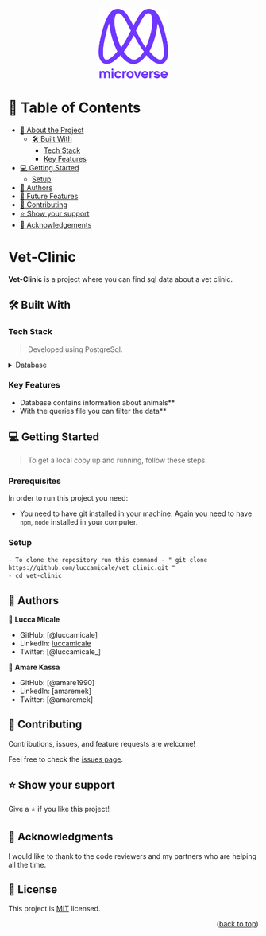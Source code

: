 <a name="readme-top"></a>

<div align="center">

  <img src="murple_logo.png" alt="logo" width="140"  height="auto" />
  <br/>


</div>


# 📗 Table of Contents

- [📖 About the Project](#about-project)
  - [🛠 Built With](#built-with)
    - [Tech Stack](#tech-stack)
    - [Key Features](#key-features)
- [💻 Getting Started](#getting-started)
  - [Setup](#setup)
- [👥 Authors](#authors)
- [🔭 Future Features](#future-features)
- [🤝 Contributing](#contributing)
- [⭐️ Show your support](#support)
- [🙏 Acknowledgements](#acknowledgements)

<!-- PROJECT DESCRIPTION -->

# Vet-Clinic <a name="about-project"></a>

**Vet-Clinic** is a project where you can find sql data about a vet clinic.

## 🛠 Built With <a name="built-with"></a>

### Tech Stack <a name="tech-stack"></a>

> Developed using PostgreSql.
<details>
  <summary>Database</summary>
  <ul>
    <li><a href="https://www.postgresql.org/">PostgreSQL</a></li>
  </ul>
</details>

### Key Features <a name="key-features"></a>
- Database contains information about animals**
- With the queries file you can filter the data**
## 💻 Getting Started <a name="getting-started"></a>
> To get a local copy up and running, follow these steps.

### Prerequisites

In order to run this project you need:

- You need to have git installed in your machine. Again you need to have `npm`, `node` installed in your computer.

### Setup
```
- To clone the repository run this command - " git clone https://github.com/luccamicale/vet_clinic.git "
- cd vet-clinic
```
## 👥 Authors <a name="authors"></a>

👤 **Lucca Micale**

- GitHub: [@luccamicale]
- LinkedIn: [luccamicale](https://github.com/luccamicale)
- Twitter: [@luccamicale_]

👤 **Amare Kassa**

- GitHub: [@amare1990]
- LinkedIn: [amaremek]
- Twitter: [@amaremek]

## 🤝 Contributing <a name="contributing"></a>

Contributions, issues, and feature requests are welcome!

Feel free to check the [issues page](../../issues/).


## ⭐️ Show your support <a name="support"></a>

Give a ⭐️ if you like this project!


## 🙏 Acknowledgments <a name="acknowledgements"></a>

I would like to thank to the code reviewers and my partners who are helping all the time.

## 📝 License <a name="license"></a>

This project is [MIT](./LICENSE) licensed.

<p align="right">(<a href="#readme-top">back to top</a>)</p>